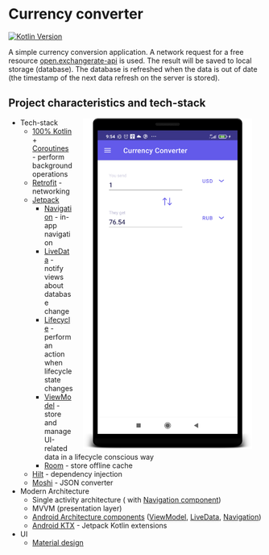 # Currency converter

[![Kotlin Version](https://img.shields.io/badge/Kotlin-1.4-blue.svg)](https://kotlinlang.org)

A simple currency conversion application. A network request for a free resource [open.exchangerate-api](https://open.exchangerate-api.com/v6/latest/) is used. The result will be saved to local storage (database). The database is refreshed when the data is out of date (the timestamp of the next data refresh on the server is stored).



## Project characteristics and tech-stack

<img src="/app_screen.png" width="336" align="right" hspace="20">


* Tech-stack
    * [100% Kotlin](https://kotlinlang.org/) + [Coroutines](https://kotlinlang.org/docs/reference/coroutines-overview.html) - perform background operations
    * [Retrofit](https://square.github.io/retrofit/) - networking
    * [Jetpack](https://developer.android.com/jetpack)
        * [Navigation](https://developer.android.com/topic/libraries/architecture/navigation/) - in-app navigation
        * [LiveData](https://developer.android.com/topic/libraries/architecture/livedata) - notify views about database change
        * [Lifecycle](https://developer.android.com/topic/libraries/architecture/lifecycle) - perform an action when lifecycle state changes
        * [ViewModel](https://developer.android.com/topic/libraries/architecture/viewmodel) - store and manage UI-related data in a lifecycle conscious way
        * [Room](https://developer.android.com/jetpack/androidx/releases/room) - store offline cache
    * [Hilt](https://medium.com/androiddevelopers/dependency-injection-on-android-with-hilt-67b6031e62d) - dependency injection
    * [Moshi](https://github.com/square/moshi) - JSON converter
* Modern Architecture
    * Single activity architecture ( with [Navigation component](https://developer.android.com/guide/navigation/navigation-getting-started))
    * MVVM (presentation layer)
    * [Android Architecture components](https://developer.android.com/topic/libraries/architecture) ([ViewModel](https://developer.android.com/topic/libraries/architecture/viewmodel), [LiveData](https://developer.android.com/topic/libraries/architecture/livedata), [Navigation](https://developer.android.com/jetpack/androidx/releases/navigation))
    * [Android KTX](https://developer.android.com/kotlin/ktx) - Jetpack Kotlin extensions
* UI
    * [Material design](https://material.io/design)
